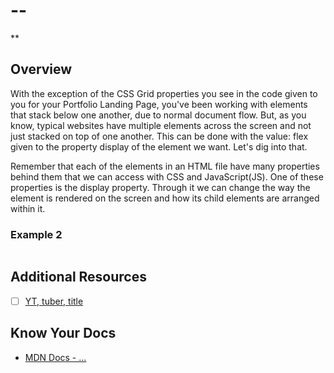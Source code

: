 # --

**

## Overview

With the exception of the CSS Grid properties you see in the code given to you for your Portfolio Landing Page, you've been working with elements that stack below one another, due to normal document flow. But, as you know, typical websites have multiple elements across the screen and not just stacked on top of one another. This can be done with the value: flex given to the property display of the element we want. Let's dig into that.

Remember that each of the elements in an HTML file have many properties behind them that we can access with CSS and JavaScript(JS). One of these properties is the display property. Through it we can change the way the element is rendered on the screen and how its child elements are arranged within it.

### Example 2

```javascript

```

## Additional Resources

- [ ] [YT, tuber, title]()

## Know Your Docs

* [MDN Docs - ...]()

<!-- 


```javascript

```

- [ ] Task Two
    *  [ ] Task Two.a
    *  [ ] Task Two.b
    *  [ ] Task Two.c


| Method      | Description                          |
| ----------- | ------------------------------------ |
| `GET`       | Fetch resource                       |
| `PUT`       | Update resource |
| `DELETE`    | Delete resource |


* [MDN Docs - ...]()

- [ ] ...
- [ ] ...


```javascript

``` 

- [ ] ...
- [ ] ...
  * [ ] ...
  * [ ] ... 

    `line numbers`
:do you like 'em?

++slash++

https://facelessuser.github.io/pymdown-extensions/extensions/keys/

=== "Javascript"

    ```javascript
    ```

=== "Python"

  ```python
  ```

### Prompt 3:

=== "Example"
    ```console
      .
    ```

=== "Instructions"
    ```markdown
      .
    ```

=== "Push Yourself Further"
    ```markdown
      .
    ```

cp workspace/resources/templateFile.md docs/module-

height/width = 1.777 ---- width="655" height="368"

-->
